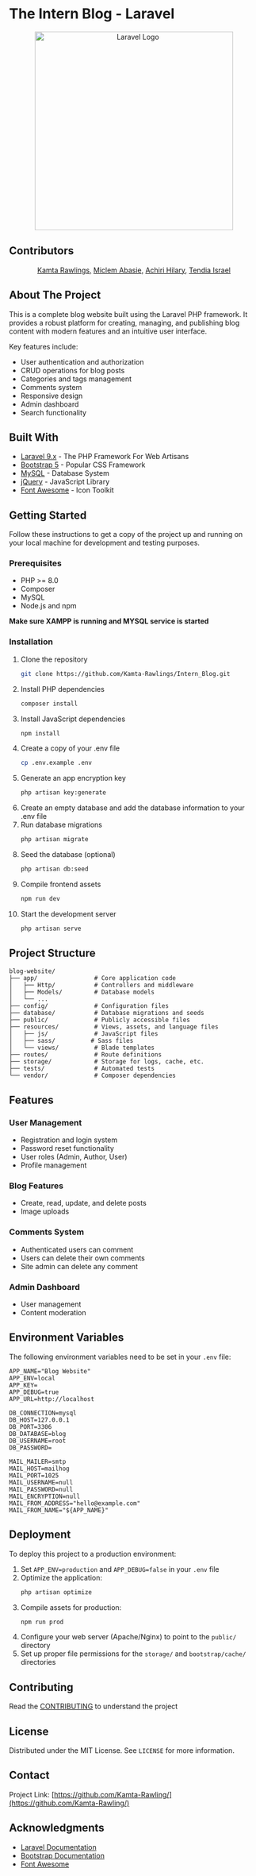 # The Intern Blog - Laravel

<p align="center"><a href="https://laravel.com" target="_blank"><img src="https://tecnovice.cm/wp-content/themes/tecnovice/tecnovice/images/tecnovice-header-logo.png" width="400" alt="Laravel Logo"></a></p>

## Contributors

<p align="center">
<a href="https://github.com/Kamta-Rawlings">Kamta Rawlings,</a>
<a href="https://github.com/miclemabasie">Miclem Abasie,</a>
<a href="https://github.com/achirihilary">Achiri Hilary,</a>
<a href="https://github.com/israel">Tendia Israel</a>
</p>

## About The Project

This is a complete blog website built using the Laravel PHP framework. It provides a robust platform for creating, managing, and publishing blog content with modern features and an intuitive user interface.

Key features include:
- User authentication and authorization
- CRUD operations for blog posts
- Categories and tags management
- Comments system
- Responsive design
- Admin dashboard
- Search functionality

## Built With

- [Laravel 9.x](https://laravel.com) - The PHP Framework For Web Artisans
- [Bootstrap 5](https://getbootstrap.com) - Popular CSS Framework
- [MySQL](https://www.mysql.com) - Database System
- [jQuery](https://jquery.com) - JavaScript Library
- [Font Awesome](https://fontawesome.com) - Icon Toolkit

## Getting Started

Follow these instructions to get a copy of the project up and running on your local machine for development and testing purposes.

### Prerequisites

- PHP >= 8.0
- Composer
- MySQL
- Node.js and npm

**Make sure XAMPP is running and MYSQL service is started**

### Installation

1. Clone the repository
   ```bash
   git clone https://github.com/Kamta-Rawlings/Intern_Blog.git
   ```
2. Install PHP dependencies
   ```bash
   composer install
   ```
3. Install JavaScript dependencies
   ```bash
   npm install
   ```
4. Create a copy of your .env file
   ```bash
   cp .env.example .env
   ```
5. Generate an app encryption key
   ```bash
   php artisan key:generate
   ```
6. Create an empty database and add the database information to your .env file
7. Run database migrations
   ```bash
   php artisan migrate
   ```
8. Seed the database (optional)
   ```bash
   php artisan db:seed
   ```
9. Compile frontend assets
   ```bash
   npm run dev
   ```
10. Start the development server
    ```bash
    php artisan serve
    ```

## Project Structure

```
blog-website/
├── app/                # Core application code
│   ├── Http/           # Controllers and middleware
│   ├── Models/         # Database models
│   └── ...            
├── config/             # Configuration files
├── database/           # Database migrations and seeds
├── public/             # Publicly accessible files
├── resources/          # Views, assets, and language files
│   ├── js/             # JavaScript files
│   ├── sass/          # Sass files
│   └── views/          # Blade templates
├── routes/             # Route definitions
├── storage/            # Storage for logs, cache, etc.
├── tests/              # Automated tests
└── vendor/             # Composer dependencies
```

## Features

### User Management
- Registration and login system
- Password reset functionality
- User roles (Admin, Author, User)
- Profile management

### Blog Features
- Create, read, update, and delete posts
- Image uploads

### Comments System
- Authenticated users can comment
- Users can delete their own comments
- Site admin can delete any comment

### Admin Dashboard
- User management
- Content moderation

## Environment Variables

The following environment variables need to be set in your `.env` file:

```
APP_NAME="Blog Website"
APP_ENV=local
APP_KEY=
APP_DEBUG=true
APP_URL=http://localhost

DB_CONNECTION=mysql
DB_HOST=127.0.0.1
DB_PORT=3306
DB_DATABASE=blog
DB_USERNAME=root
DB_PASSWORD=

MAIL_MAILER=smtp
MAIL_HOST=mailhog
MAIL_PORT=1025
MAIL_USERNAME=null
MAIL_PASSWORD=null
MAIL_ENCRYPTION=null
MAIL_FROM_ADDRESS="hello@example.com"
MAIL_FROM_NAME="${APP_NAME}"
```

## Deployment

To deploy this project to a production environment:

1. Set `APP_ENV=production` and `APP_DEBUG=false` in your `.env` file
2. Optimize the application:
   ```bash
   php artisan optimize
   ```
3. Compile assets for production:
   ```bash
   npm run prod
   ```
4. Configure your web server (Apache/Nginx) to point to the `public/` directory
5. Set up proper file permissions for the `storage/` and `bootstrap/cache/` directories

## Contributing
Read the [CONTRIBUTING](CONTRIBUTING.md) to understand the project

## License

Distributed under the MIT License. See `LICENSE` for more information.

## Contact

Project Link: [https://github.com/Kamta-Rawling/](https://github.com/Kamta-Rawling/)

## Acknowledgments

- [Laravel Documentation](https://laravel.com/docs)
- [Bootstrap Documentation](https://getbootstrap.com/docs)
- [Font Awesome](https://fontawesome.com)